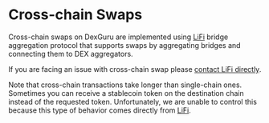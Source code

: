 # Cross-chain Swaps

Cross-chain swaps on DexGuru are implemented using [LiFi](https://li.fi/) bridge aggregation protocol that supports swaps by aggregating bridges and connecting them to DEX aggregators.

If you are facing an issue with cross-chain swap please [contact LiFi directly](https://lifihelp.zendesk.com/hc/en-us/articles/11158438085531-Where-can-I-get-real-time-support-).&#x20;

Note that cross-chain transactions take longer than single-chain ones. Sometimes you can receive a stablecoin token on the destination chain instead of the requested token. Unfortunately, we are unable to control this because this type of behavior comes directly from [LiFi](https://li.fi/). \
&#x20;

